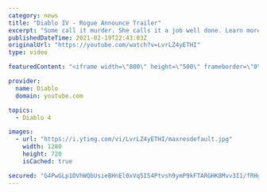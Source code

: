 ```yaml
---
category: news
title: "Diablo IV - Rogue Announce Trailer"
excerpt: "Some call it murder. She calls it a job well done. Learn more at Diablo4.com The Rogue is the newest addition to the Diablo IV campfire, combining range and ..."
publishedDateTime: 2021-02-19T22:43:03Z
originalUrl: "https://youtube.com/watch?v=LvrLZ4yETHI"
type: video

featuredContent: "<iframe width=\"800\" height=\"500\" frameborder=\"0\" src=\"https://www.youtube.com/embed/LvrLZ4yETHI\" allow=\"accelerometer; autoplay; encrypted-media; gyroscope; picture-in-picture\" allowfullscreen></iframe>"

provider:
  name: Diablo
  domain: youtube.com

topics:
  - Diablo 4

images:
  - url: "https://i.ytimg.com/vi/LvrLZ4yETHI/maxresdefault.jpg"
    width: 1280
    height: 720
    isCached: true

secured: "G4PwGLp1DVhWQbUsieBHnEl0xVq5I54Ptvsh9ymP9kFTARGHK8Mvv3I1/fRHgwYANE2u5hp2LytL2pgSk1fYFrOQXGfj3nCOikbCKw8N02Drf9Z8AsUyT72Pxv06MqKQ2Wp+rJDtxdkGqAF+dY4AtaqHEOqefw2SOYBcD7JI0z+uZVxyWEAfxDisNQhN4AuX2b+lShU7EVccT5Lqo5HnFdHutuUkX/ccEUlmb8KBq1Lv0cq6hCF7+9jn8zE8EW8EhbPDq6pHhRIvE3206Z8j0AYf2ZAy85wJAZjI8GXhjZeGkwxIQpFWyqAdt3lGxdF5LVDuX60g1n6ruGMlHjce4kwnyPx0VmjEkhA1nJawG7HytFmNUcS7fHW0UJQatx1291vyX3TIyrjc37RUw3HlhpP29SprVhPD8E5aLXjiJTfJv25rj4Nno1VPbR/3yLj/;V0he1uIKUUTfKM9buZXcUw=="
---
```


